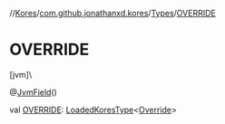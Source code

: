 //[Kores](../../../index.md)/[com.github.jonathanxd.kores](../index.md)/[Types](index.md)/[OVERRIDE](-o-v-e-r-r-i-d-e.md)

# OVERRIDE

[jvm]\

@[JvmField](https://kotlinlang.org/api/latest/jvm/stdlib/kotlin.jvm/-jvm-field/index.html)()

val [OVERRIDE](-o-v-e-r-r-i-d-e.md): [LoadedKoresType](../../com.github.jonathanxd.kores.type/-loaded-kores-type/index.md)<[Override](https://docs.oracle.com/javase/8/docs/api/java/lang/Override.html)>
